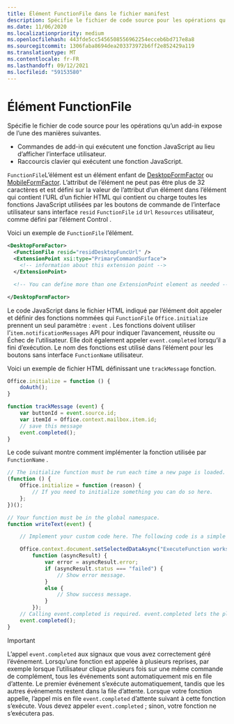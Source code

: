 ```yaml
---
title: Élément FunctionFile dans le fichier manifest
description: Spécifie le fichier de code source pour les opérations qu’un complément expose via les commandes de complément qui exécutent une fonction JavaScript au lieu d’afficher l’interface utilisateur.
ms.date: 11/06/2020
ms.localizationpriority: medium
ms.openlocfilehash: 443fde5cc5456508556962254ecceb6bd717e8a8
ms.sourcegitcommit: 1306faba8694dea203373972b6ff2e852429a119
ms.translationtype: MT
ms.contentlocale: fr-FR
ms.lasthandoff: 09/12/2021
ms.locfileid: "59153580"
---
```

# <a name="functionfile-element"></a>Élément FunctionFile

Spécifie le fichier de code source pour les opérations qu’un add-in expose de l’une des manières suivantes.

* Commandes de add-in qui exécutent une fonction JavaScript au lieu d’afficher l’interface utilisateur.
* Raccourcis clavier qui exécutent une fonction JavaScript.

`FunctionFile`L’élément est un élément enfant de [DesktopFormFactor](desktopformfactor.md) ou [MobileFormFactor](mobileformfactor.md). L’attribut de l’élément ne peut pas être plus de 32 caractères et est défini sur la valeur de l’attribut d’un élément dans l’élément qui contient l’URL d’un fichier HTML qui contient ou charge toutes les fonctions JavaScript utilisées par les boutons de commande de l’interface utilisateur sans interface `resid` `FunctionFile` `id` `Url` `Resources` utilisateur, [](control.md)comme défini par l’élément Control .

Voici un exemple de `FunctionFile` l’élément.

```XML
<DesktopFormFactor>
  <FunctionFile resid="residDesktopFuncUrl" />
  <ExtensionPoint xsi:type="PrimaryCommandSurface">
    <!-- information about this extension point -->
  </ExtensionPoint>

  <!-- You can define more than one ExtensionPoint element as needed -->

</DesktopFormFactor>
```

Le code JavaScript dans le fichier HTML indiqué par l’élément doit appeler et définir des fonctions nommées qui `FunctionFile` `Office.initialize` prennent un seul paramètre : `event` . Les fonctions doivent utiliser l’`item.notificationMessages` API pour indiquer l’avancement, réussite ou Échec de l’utilisateur. Elle doit également appeler `event.completed` lorsqu’il a fini d’exécution. Le nom des fonctions est utilisé dans l’élément pour les boutons sans interface `FunctionName` utilisateur.

Voici un exemple de fichier HTML définissant une `trackMessage` fonction.

```js
Office.initialize = function () {
    doAuth();
}

function trackMessage (event) {
    var buttonId = event.source.id;    
    var itemId = Office.context.mailbox.item.id;
    // save this message
    event.completed();
}
```

Le code suivant montre comment implémenter la fonction utilisée par `FunctionName` .

```js
// The initialize function must be run each time a new page is loaded.
(function () {
    Office.initialize = function (reason) {
        // If you need to initialize something you can do so here.
    };
})();

// Your function must be in the global namespace.
function writeText(event) {

    // Implement your custom code here. The following code is a simple example.

    Office.context.document.setSelectedDataAsync("ExecuteFunction works. Button ID=" + event.source.id,
        function (asyncResult) {
            var error = asyncResult.error;
            if (asyncResult.status === "failed") {
                // Show error message.
            }
            else {
                // Show success message.
            }
        });
    // Calling event.completed is required. event.completed lets the platform know that processing has completed.
    event.completed();
}
```

> [!IMPORTANT]
> L’appel `event.completed` aux signaux que vous avez correctement géré l’événement. Lorsqu’une fonction est appelée à plusieurs reprises, par exemple lorsque l’utilisateur clique plusieurs fois sur une même commande de complément, tous les événements sont automatiquement mis en file d’attente. Le premier événement s’exécute automatiquement, tandis que les autres événements restent dans la file d’attente. Lorsque votre fonction appelle, l’appel mis en file `event.completed` d’attente suivant à cette fonction s’exécute. Vous devez appeler `event.completed` ; sinon, votre fonction ne s’exécutera pas.

